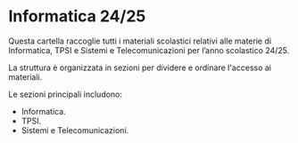 # Informatica 24/25

Questa cartella raccoglie tutti i materiali scolastici relativi alle materie di Informatica, TPSI e Sistemi e Telecomunicazioni per l’anno scolastico 24/25.

La struttura è organizzata in sezioni per dividere e ordinare l'accesso ai materiali. 

Le sezioni principali includono:

- Informatica.
- TPSI.
- Sistemi e Telecomunicazioni.
